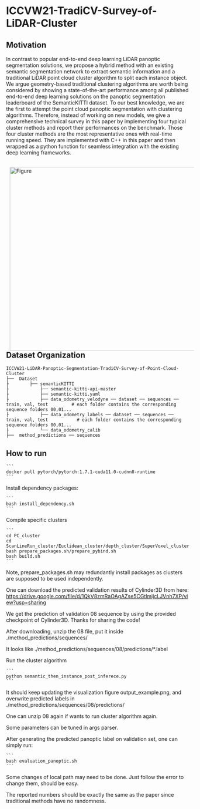 # ICCVW21-TradiCV-Survey-of-LiDAR-Cluster

## Motivation
In contrast to popular end-to-end deep learning LiDAR panoptic segmentation solutions, we propose a hybrid method with an existing semantic segmentation network to extract semantic information and a traditional LiDAR point cloud cluster algorithm to split each instance object. We argue geometry-based traditional clustering algorithms are worth being considered by showing a state-of-the-art performance among all published end-to-end deep learning solutions on the panoptic segmentation leaderboard of the SemanticKITTI dataset. To our best knowledge, we are the first to attempt the point cloud panoptic segmentation with clustering algorithms. Therefore, instead of working on new models, we give a comprehensive technical survey in this paper by implementing four typical cluster methods and report their performances on the benchmark. Those four cluster methods are the most representative ones with real-time running speed. They are implemented with C++ in this paper and then wrapped as a python function for seamless integration with the existing deep learning frameworks.

<br />
<img src="https://github.com/placeforyiming/ICCVW21-LiDAR-Panoptic-Segmentation-TradiCV-Survey-of-Point-Cloud-Cluster/blob/master/examples.png?raw=true" alt="Figure" style="width: 840px; height: 500px;" hspace="10" align="left"/>
<br /><br /><br /><br /><br /><br /><br /><br /><br /><br /><br /><br /><br /><br /><br /><br /><br /><br /><br /><br /><br />

## Dataset Organization

    ICCVW21-LiDAR-Panoptic-Segmentation-TradiCV-Survey-of-Point-Cloud-Cluster
    ├──  Dataset
    ├        ├── semanticKITTI                 
    ├            ├── semantic-kitti-api-master         
    ├            ├── semantic-kitti.yaml
    ├            ├── data_odometry_velodyne ── dataset ── sequences ── train, val, test         # each folder contains the corresponding sequence folders 00,01...
    ├            ├── data_odometry_labels ── dataset ── sequences ── train, val, test           # each folder contains the corresponding sequence folders 00,01...
    ├            └── data_odometry_calib    
    ├──  method_predictions ── sequences

## How to run

```` 
```
docker pull pytorch/pytorch:1.7.1-cuda11.0-cudnn8-runtime 
```
````
Install dependency packages:
```` 
```
bash install_dependency.sh
```
````
Compile specific clusters 
```` 
```
cd PC_cluster
cd ScanLineRun_cluster/Euclidean_cluster/depth_cluster/SuperVoxel_cluster
bash prepare_packages.sh/prepare_pybind.sh
bash build.sh
```
````
Note, prepare_packages.sh may redundantly install packages as clusters are supposed to be used independently. 

One can download the predicted validation results of Cylinder3D from here:
https://drive.google.com/file/d/1QkV8zmRaOAgAZse5CGtlmijcLJVnh7XP/view?usp=sharing

We get the prediction of validation 08 sequence by using the provided checkpoint of Cylinder3D. Thanks for sharing the code!

After downloading, unzip the 08 file, put it inside ./method_predictions/sequences/

It looks like ./method_predictions/sequences/08/predictions/*.label

Run the cluster algorithm
```` 
```
python semantic_then_instance_post_inferece.py
```
````
It should keep updating the visualization figure output_example.png, and overwrite predicted labels in ./method_predictions/sequences/08/predictions/

One can unzip 08 again if wants to run cluster algorithm again.

Some parameters can be tuned in args parser.


After generating the predicted panoptic label on validation set, one can simply run:
````
```
bash evaluation_panoptic.sh
```
````
Some changes of local path may need to be done. Just follow the error to change them, should be easy. 

The reported numbers should be exactly the same as the paper since traditional methods have no randomness. 
